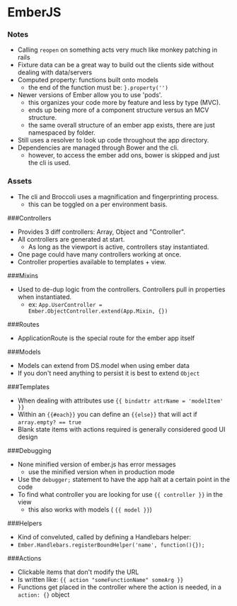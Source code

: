 # EmberJS

### Notes

* Calling `reopen` on something acts very much like monkey patching in rails
* Fixture data can be a great way to build out the clients side without dealing with data/servers
* Computed property: functions built onto models
  * the end of the function must be: `}.property('')`
* Newer versions of Ember allow you to use 'pods'.
  * this organizes your code more by feature and less by type (MVC).
  * ends up being more of a component structure versus an MCV structure.
  * the same overall structure of an ember app exists, there are just namespaced by folder.
* Still uses a resolver to look up code throughout the app directory.
* Dependencies are managed through Bower and the cli.
  * however, to access the ember add ons, bower is skipped and just the cli is used.

### Assets

* The cli and Broccoli uses a magnification and fingerprinting process.
  * this can be toggled on a per environment basis.

###Controllers

* Provides 3 diff controllers: Array, Object and "Controller".
* All controllers are generated at start.
	* As long as the viewport is active, controllers stay instantiated.
* One page could have many controllers working at once.
* Controller properties available to templates + view.

###Mixins

* Used to de-dup logic from the controllers. Controllers pull in properties when instantiated.
  * ex: `App.UserController = Ember.ObjectController.extend(App.Mixin, {})`

###Routes

* ApplicationRoute is the special route for the ember app itself

###Models

* Models can extend from DS.model when using ember data
* If you don't need anything to persist it is best to extend `Object`

###Templates

* When dealing with attributes use `{{ bindattr attrName = 'modelItem' }}`
* Within an `{{#each}}` you can define an `{{else}}` that will act if `array.empty? == true`
* Blank state items with actions required is generally considered good UI design

###Debugging

* None minified version of ember.js has error messages
	* use the minified version when in production mode
* Use the `debugger;` statement to have the app halt at a certain point in the code
* To find what controller you are looking for use `{{ controller }}` in the view
	* this also works with models ( `{{ model }}`)

###Helpers

* Kind of conveluted, called by defining a Handlebars helper:
 * `Ember.Handlebars.registerBoundHelper('name', function(){});`

###Actions

* Clickable items that don't modify the URL
* Is written like: `{{ action "someFunctionName" someArg }}`
* Functions get placed in the controller where the action is needed, in a `action: {}` object
